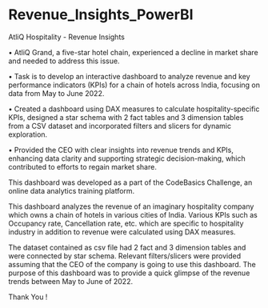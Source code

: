 # Revenue_Insights_PowerBI

AtliQ Hospitality - Revenue Insights

• AtliQ Grand, a five-star hotel chain, experienced a decline in market share and needed to address this issue.

• Task is to develop an interactive dashboard to analyze revenue and key performance indicators (KPIs) for a chain of 
hotels across India, focusing on data from May to June 2022.

• Created a dashboard using DAX measures to calculate hospitality-specific KPIs, designed a star schema with 2 fact tables and 3 dimension tables from a CSV dataset and incorporated filters and slicers for dynamic exploration.

• Provided the CEO with clear insights into revenue trends and KPIs, enhancing data clarity and supporting strategic decision-making, which contributed to efforts to regain market share.


This dashboard was developed as a part of the CodeBasics Challenge, an online data analytics training platform.

This dashboard analyzes the revenue of an imaginary hospitality company which owns a chain of hotels in various cities of India. Various KPIs such as Occupancy rate, Cancellation rate, etc. which are specific to hospitality industry in addition to revenue were calculated using DAX measures. 

The dataset contained as csv file had 2 fact and 3 dimension tables and were connected by star schema. Relevant filters/slicers were provided assuming that the CEO of the company is going to use this dashboard. The purpose of this dashboard was to provide a quick glimpse of the revenue trends between May to June of 2022.

Thank You !
